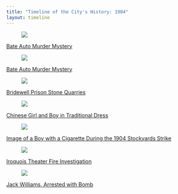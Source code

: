 ```yaml
---
title: "Timeline of the City's History: 1904"
layout: timeline
---
```


<div class="tile is-ancestor">
  <div class="tile is-parent">
    <article class="tile is-child box">
        <a href="/historical/timeline/1904/33" title="Bate Auto Murder Mystery">
            <figure class="image is-128x128">
                <img src="/img/timeline/1904/small/33.jpg">
            </figure>
            <div class="content">
                <p>Bate Auto Murder Mystery</p>
            </div>
        </a>
    </article>
  </div>
  <div class="tile is-parent">
    <article class="tile is-child box">
        <a href="/historical/timeline/1904/34" title="Bate Auto Murder Mystery">
            <figure class="image is-128x128">
                <img src="/img/timeline/1904/small/34.jpg">
            </figure>
            <div class="content">
                <p>Bate Auto Murder Mystery</p>
            </div>    
        </a>
    </article>
  </div>
  <div class="tile is-parent">
    <article class="tile is-child box">
        <a href="/historical/timeline/1904/69" title="Bridewell Prison Stone Quarries">
            <figure class="image is-128x128">
                <img src="/img/timeline/1904/small/69.jpg">
            </figure>
            <div class="content">
                <p>Bridewell Prison Stone Quarries</p>
            </div>  
        </a>  
    </article>
  </div>
</div>

<div class="tile is-ancestor">
  <div class="tile is-parent">
    <article class="tile is-child box">
        <a href="/historical/timeline/1904/74" title="Chinese Girl and Boy in Traditional Dress">
            <figure class="image is-128x128">
                <img src="/img/timeline/1904/small/74.jpg">
            </figure>
            <div class="content">
                <p>Chinese Girl and Boy in Traditional Dress</p>
            </div>
        </a>
    </article>
  </div>
  <div class="tile is-parent">
    <article class="tile is-child box">
        <a href="/historical/timeline/1904/4" title="Image of a Boy with a Cigarette During the 1904 Stockyards Strike">
            <figure class="image is-128x128">
                <img src="/img/timeline/1904/small/4.jpg">
            </figure>
            <div class="content">
                <p>Image of a Boy with a Cigarette During the 1904 Stockyards Strike</p>
            </div>    
        </a>
    </article>
  </div>
  <div class="tile is-parent">
    <article class="tile is-child box">
        <a href="/historical/timeline/1904/359" title="Iroquois Theater Fire Investigation">
            <figure class="image is-128x128">
                <img src="/img/timeline/1904/small/359.jpg">
            </figure>
            <div class="content">
                <p>Iroquois Theater Fire Investigation</p>
            </div>  
        </a>  
    </article>
  </div>
</div>

<div class="tile is-ancestor">
  <div class="tile is-parent">
    <article class="tile is-child box">
        <a href="/historical/timeline/1904/42" title="Jack Williams, Arrested with Bomb">
            <figure class="image is-128x128">
                <img src="/img/timeline/1904/small/42.jpg">
            </figure>
            <div class="content">
                <p>Jack Williams, Arrested with Bomb</p>
            </div>
        </a>
    </article>
  </div>
</div>
